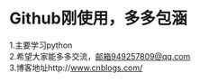 Github刚使用，多多包涵
===
1.主要学习python<br>
2.希望大家能多多交流，邮箱949257809@qq.com<br>
3.博客地址http://www.cnblogs.com/
